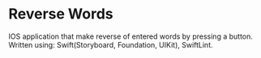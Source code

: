 # Reverse Words

IOS application that make reverse of entered words by pressing a button.
Written using: Swift(Storyboard, Foundation, UIKit), SwiftLint.

